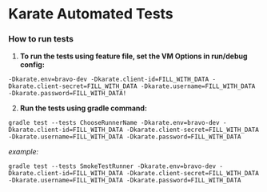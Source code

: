 # Karate Automated Tests

### How to run tests

1. **To run the tests using feature file, set the VM Options in run/debug config:**

`-Dkarate.env=bravo-dev -Dkarate.client-id=FILL_WITH_DATA -Dkarate.client-secret=FILL_WITH_DATA -Dkarate.username=FILL_WITH_DATA -Dkarate.password=FILL_WITH_DATA!`


2. **Run the tests using gradle command:**

`gradle test --tests ChooseRunnerName -Dkarate.env=bravo-dev -Dkarate.client-id=FILL_WITH_DATA -Dkarate.client-secret=FILL_WITH_DATA -Dkarate.username=FILL_WITH_DATA -Dkarate.password=FILL_WITH_DATA`

_example:_

`gradle test --tests SmokeTestRunner -Dkarate.env=bravo-dev -Dkarate.client-id=FILL_WITH_DATA -Dkarate.client-secret=FILL_WITH_DATA -Dkarate.username=FILL_WITH_DATA -Dkarate.password=FILL_WITH_DATA`
